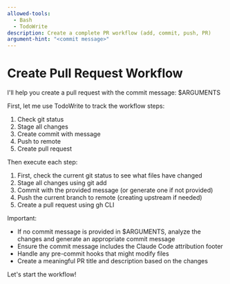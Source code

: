 ```yaml
---
allowed-tools:
  - Bash
  - TodoWrite
description: Create a complete PR workflow (add, commit, push, PR)
argument-hint: "<commit message>"
---
```


# Create Pull Request Workflow

I'll help you create a pull request with the commit message: $ARGUMENTS

First, let me use TodoWrite to track the workflow steps:
1. Check git status
2. Stage all changes
3. Create commit with message
4. Push to remote
5. Create pull request

Then execute each step:

1. First, check the current git status to see what files have changed
2. Stage all changes using git add
3. Commit with the provided message (or generate one if not provided)
4. Push the current branch to remote (creating upstream if needed)
5. Create a pull request using gh CLI

Important:
- If no commit message is provided in $ARGUMENTS, analyze the changes and generate an appropriate commit message
- Ensure the commit message includes the Claude Code attribution footer
- Handle any pre-commit hooks that might modify files
- Create a meaningful PR title and description based on the changes

Let's start the workflow!